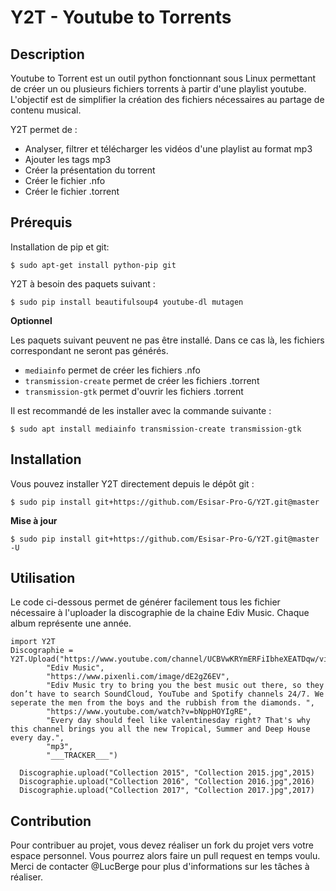 # Y2T - Youtube to Torrents

## Description

Youtube to Torrent est un outil python fonctionnant sous Linux permettant de créer un ou plusieurs fichiers torrents à partir d'une playlist youtube.
L'objectif est de simplifier la création des fichiers nécessaires au partage de contenu musical.

Y2T permet de :
- Analyser, filtrer et télécharger les vidéos d'une playlist au format mp3
- Ajouter les tags mp3
- Créer la présentation du torrent
- Créer le fichier .nfo
- Créer le fichier .torrent

## Prérequis

Installation de pip et git:
```
$ sudo apt-get install python-pip git
```

Y2T à besoin des paquets suivant :
```
$ sudo pip install beautifulsoup4 youtube-dl mutagen
```

**Optionnel**

Les paquets suivant peuvent ne pas être installé. Dans ce cas là, les fichiers correspondant ne seront pas générés.

- `mediainfo` permet de créer les fichiers .nfo
- `transmission-create` permet de créer les fichiers .torrent
- `transmission-gtk` permet d'ouvrir les fichiers .torrent

Il est recommandé de les installer avec la commande suivante :
```
$ sudo apt install mediainfo transmission-create transmission-gtk
```

## Installation

Vous pouvez installer Y2T directement depuis le dépôt git :
```
$ sudo pip install git+https://github.com/Esisar-Pro-G/Y2T.git@master
```

**Mise à jour**
```
$ sudo pip install git+https://github.com/Esisar-Pro-G/Y2T.git@master -U
```

## Utilisation

Le code ci-dessous permet de générer facilement tous les fichier nécessaire à l'uploader la discographie de la chaine Ediv Music.
Chaque album représente une année.
```
import Y2T
Discographie = Y2T.Upload("https://www.youtube.com/channel/UCBVwKRYmERFiIbheXEATDqw/videos",
		"Ediv Music",
		"https://www.pixenli.com/image/dE2gZ6EV",
		"Ediv Music try to bring you the best music out there, so they don’t have to search SoundCloud, YouTube and Spotify channels 24/7. We seperate the men from the boys and the rubbish from the diamonds. ",
		"https://www.youtube.com/watch?v=bNppHOYIgRE",
		"Every day should feel like valentinesday right? That's why this channel brings you all the new Tropical, Summer and Deep House every day.",
		"mp3",
		"___TRACKER___")
	
  Discographie.upload("Collection 2015", "Collection 2015.jpg",2015)
  Discographie.upload("Collection 2016", "Collection 2016.jpg",2016)
  Discographie.upload("Collection 2017", "Collection 2017.jpg",2017)
```

## Contribution

Pour contribuer au projet, vous devez réaliser un fork du projet vers votre espace personnel. Vous pourrez alors faire un pull request en temps voulu. Merci de contacter @LucBerge pour plus d'informations sur les tâches à réaliser.

